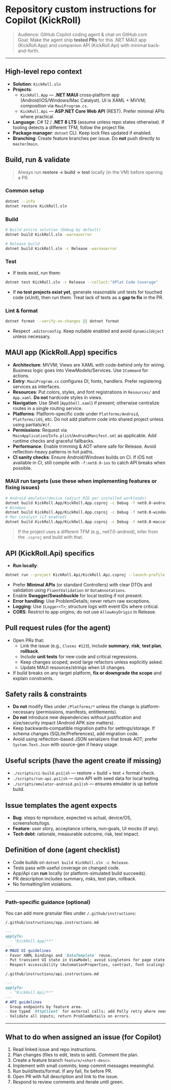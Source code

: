 # Repository custom instructions for Copilot (KickRoll)

> Audience: GitHub Copilot coding agent & chat on GitHub.com  
> Goal: Make the agent ship **tested PRs** for this .NET MAUI app (KickRoll.App) and companion API (KickRoll.Api) with minimal back-and-forth.

---

## High-level repo context
- **Solution**: `KickRoll.sln`
- **Projects**:
  - `KickRoll.App` — **.NET MAUI** cross‑platform app (Android/iOS/Windows/Mac Catalyst). UI is XAML + MVVM; composition via `MauiProgram.cs`.
  - `KickRoll.Api` — **ASP.NET Core Web API** (REST). Prefer minimal APIs where practical.
- **Language**: C# 12 / **.NET 8 LTS** (assume unless repo states otherwise). If tooling detects a different TFM, follow the project file.
- **Package manager**: `dotnet` CLI. Keep lock files updated if enabled.
- **Branching**: Create feature branches per issue. Do **not** push directly to `master`/`main`.

## Build, run & validate
> Always run **restore → build → test** locally (in the VM) before opening a PR.

### Common setup
```bash
dotnet --info
dotnet restore KickRoll.sln
```

### Build
```bash
# Build entire solution (Debug by default)
dotnet build KickRoll.sln -warnaserror

# Release build
dotnet build KickRoll.sln -c Release -warnaserror
```

### Test
- If tests exist, run them:
```bash
dotnet test KickRoll.sln -c Release --collect:"XPlat Code Coverage"
```
- If **no test projects exist yet**, generate reasonable unit tests for touched code (xUnit), then run them. Treat lack of tests as a **gap to fix** in the PR.

### Lint & format
```bash
dotnet format --verify-no-changes || dotnet format
```
- Respect `.editorconfig`. Keep nullable enabled and avoid `dynamic`/`object` unless necessary.

## MAUI app (KickRoll.App) specifics
- **Architecture**: MVVM; Views are XAML with code-behind only for wiring. Business logic goes into ViewModels/Services. Use `ICommand` for actions.
- **Entry**: `MauiProgram.cs` configures DI, fonts, handlers. Prefer registering services as interfaces.
- **Resources**: Put colors, styles, and font registrations in `Resources/` and `App.xaml`. **Do not** hardcode styles in views.
- **Navigation**: Use Shell (`AppShell.xaml`) if present; otherwise centralize routes in a single routing service.
- **Platforms**: Platform-specific code under `Platforms/Android`, `Platforms/iOS`, etc. Do not add platform code into shared project unless using partials/`#if`.
- **Permissions**: Request via `MainApplication`/`Info.plist`/`AndroidManifest.xml` as applicable. Add runtime checks and graceful fallbacks.
- **Performance**: Enable trimming & AOT where safe for Release. Avoid reflection-heavy patterns in hot paths.
- **CI sanity checks**: Ensure Android/Windows builds on CI. If iOS not available in CI, still compile with `-f:net8.0-ios` to catch API breaks when possible.

### MAUI run targets (use these when implementing features or fixing issues)
```bash
# Android emulator/device (adjust RID per installed workloads)
dotnet build KickRoll.App/KickRoll.App.csproj -c Debug -f net8.0-android
# Windows
dotnet build KickRoll.App/KickRoll.App.csproj -c Debug -f net8.0-windows10.0.19041.0
# Mac Catalyst (if enabled)
dotnet build KickRoll.App/KickRoll.App.csproj -c Debug -f net8.0-maccatalyst
```

> If the project uses a different TFM (e.g., net7.0-android), infer from the `.csproj` and build with that.

## API (KickRoll.Api) specifics
- **Run locally**:
```bash
dotnet run --project KickRoll.Api/KickRoll.Api.csproj --launch-profile "http"
```
- Prefer **Minimal APIs** (or standard Controllers) with clear DTOs and validation using `FluentValidation` or `DataAnnotations`.
- Enable **Swagger/Swashbuckle** for local testing if not present.
- **Error handling**: Use ProblemDetails; never return raw exceptions.
- **Logging**: Use `ILogger<T>`; structure logs with event IDs where critical.
- **CORS**: Restrict to app origins; do not use `AllowAnyOrigin` in Release.

## Pull request rules (for the agent)
- Open PRs that:
  - Link the issue (e.g., `Closes #123`), include **summary**, **risk**, **test plan**, **rollback**.
  - Include **unit tests** for new code and critical regressions.
  - Keep changes scoped; avoid large refactors unless explicitly asked.
  - Update MAUI resources/strings when UI changes.
- If build breaks on any target platform, **fix or downgrade the scope** and explain constraints.

## Safety rails & constraints
- **Do not** modify files under `/Platforms/*` unless the change is platform-necessary (permissions, manifests, entitlements).
- **Do not** introduce new dependencies without justification and size/security impact (Android APK size matters).
- Keep backwards‑compatible migration paths for settings/storage. If schema changes (SQLite/Preferences), add migration code.
- Avoid using reflection-based JSON serializers that break AOT; prefer `System.Text.Json` with source-gen if heavy usage.

## Useful scripts (have the agent create if missing)
- `./scripts/ci-build.ps1|sh` — restore + build + test + format check.
- `./scripts/run-api.ps1|sh` — runs API with seed data for local testing.
- `./scripts/emulator-android.ps1|sh` — ensures emulator is up before build.

## Issue templates the agent expects
- **Bug**: steps to reproduce, expected vs actual, device/OS, screenshots/logs.
- **Feature**: user story, acceptance criteria, non‑goals, UI mocks (if any).
- **Tech debt**: rationale, measurable outcome, risk, test impact.

## Definition of done (agent checklist)
- Code builds on `dotnet build KickRoll.sln -c Release`.
- Tests pass with useful coverage on changed code.
- App/Api can **run** locally (or platform-simulated build succeeds).
- PR description includes summary, risks, test plan, rollback.
- No formatting/lint violations.

---

### Path-specific guidance (optional)
You can add more granular files under `/.github/instructions`:

`/.github/instructions/app.instructions.md`
```md
---
applyTo:
  - "KickRoll.App/**"
---
# MAUI UI guidelines
- Favor XAML bindings and `DataTemplate` reuse.
- Put transient UI state in ViewModel; avoid singletons for page state.
- Respect accessibility (AutomationProperties, contrast, font scaling).
```

`/.github/instructions/api.instructions.md`
```md
---
applyTo:
  - "KickRoll.Api/**"
---
# API guidelines
- Group endpoints by feature area.
- Use typed `HttpClient` for external calls; add Polly retry where needed.
- Validate all inputs; return ProblemDetails on errors.
```

---

## What to do when assigned an issue (for Copilot)
1. Read linked issue and repo instructions.
2. Plan changes (files to edit, tests to add). Comment the plan.
3. Create a feature branch `feature/<short-desc>`.
4. Implement with small commits; keep commit messages meaningful.
5. Run build/tests/format. If any fail, fix before PR.
6. Open PR with full description and link to the issue.
7. Respond to review comments and iterate until green.

